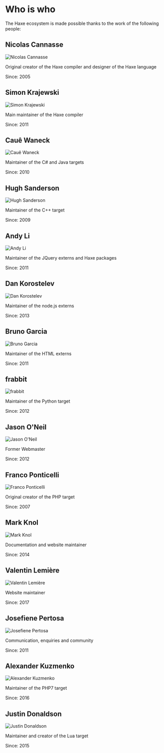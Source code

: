 # Who is who

The Haxe ecosystem is made possible thanks to the work of the following people:

<div class="person">
	<a name="NicolasCannasse" class="anch"></a>
	<h2><i class="flag flag-fr"></i> Nicolas Cannasse</h2>
	<img src="/img/people/NicolasCannasse.jpg" alt="Nicolas Cannasse" class="portrait" />
	<p class="description">
		Original creator of the Haxe compiler and designer of the Haxe language
	</p>
	<p class="since">Since: 2005</p>
</div>

<div class="person">
	<a name="SimonKrajewski" class="anch"></a>
	<h2><i class="flag flag-de"></i> Simon Krajewski</h2>
	<img src="/img/people/SimonKrajewski.jpg" alt="Simon Krajewski" class="portrait" />
	<p class="description">
		Main maintainer of the Haxe compiler
	</p>
	<p class="since">Since: 2011</p>
</div>

<div class="person">
	<a name="CaueWaneck" class="anch"></a>
	<h2><i class="flag flag-br"></i> Cauê Waneck</h2>
	<img src="/img/people/CaueWaneck.jpg" alt="Cauê Waneck" class="portrait" />
	<p class="description">
		Maintainer of the C# and Java targets
	</p>
	<p class="since">Since: 2010</p>
</div>

<div class="person">
	<a name="HughSanderson" class="anch"></a>
	<h2><i class="flag flag-au"></i> Hugh Sanderson</h2>
	<img src="/img/people/HughSanderson.jpg" alt="Hugh Sanderson" class="portrait" />
	<p class="description">
		Maintainer of the C++ target
	</p>
	<p class="since">Since: 2009</p>
</div>

<div class="person">
	<a name="AndyLi" class="anch"></a>
	<h2><i class="flag flag-hk"></i> Andy Li</h2>
	<img src="/img/people/AndyLi.jpg" alt="Andy Li" class="portrait" />
	<p class="description">
		Maintainer of the JQuery externs and Haxe packages
	</p>
	<p class="since">Since: 2011</p>
</div>

<div class="person">
	<a name="DanKorostelev" class="anch"></a>
	<h2><i class="flag flag-ru"></i> Dan Korostelev</h2>
	<img src="/img/people/DanKorostelev.jpg" alt="Dan Korostelev" class="portrait" />
	<p class="description">
		Maintainer of the node.js externs
	</p>
	<p class="since">Since: 2013</p>
</div>

<div class="person">
	<a name="BrunoGarcia" class="anch"></a>
	<h2><i class="flag flag-us"></i> Bruno Garcia</h2>
	<img src="/img/people/BrunoGarcia.jpg" alt="Bruno Garcia" class="portrait" />
	<p class="description">
		Maintainer of the HTML externs
	</p>
	<p class="since">Since: 2011</p>
</div>

<div class="person">
	<a name="frabbit" class="anch"></a>
	<h2><i class="flag flag-de"></i> frabbit</h2>
	<img src="/img/people/frabbit.jpg" alt="frabbit" class="portrait" />
	<p class="description">
		Maintainer of the Python target
	</p>
	<p class="since">Since: 2012</p>
</div>

<div class="person">
	<a name="JasonONeil" class="anch"></a>
	<h2><i class="flag flag-au"></i> Jason O'Neil</h2>
	<img src="/img/people/JasonONeil.jpg" alt="Jason O'Neil" class="portrait" />
	<p class="description">
		Former Webmaster
	</p>
	<p class="since">Since: 2012</p>
</div>

<div class="person">
	<a name="FrancoPonticelli" class="anch"></a>
	<h2><i class="flag flag-us"></i> Franco Ponticelli</h2>
	<img src="/img/people/FrancoPonticelli.jpg" alt="Franco Ponticelli" class="portrait" />
	<p class="description">
		Original creator of the PHP target
	</p>
	<p class="since">Since: 2007</p>
</div>

<div class="person">
	<a name="markknol" class="anch"></a>
	<h2><i class="flag flag-nl"></i> Mark Knol</h2>
	<img src="/img/people/mark.jpg"  alt="Mark Knol" class="portrait" />
	<p class="description">
		Documentation and website maintainer
	</p>
	<p class="since">Since: 2014</p>
</div>

<div class="person">
	<a name="valentin" class="anch"></a>
	<h2><i class="flag flag-fr"></i> Valentin Lemière</h2>
	<img src="/img/people/ibilon.jpg"  alt="Valentin Lemière" class="portrait" />
	<p class="description">
		Website maintainer
	</p>
	<p class="since">Since: 2017</p>
</div>

<div class="person">
	<a name="fiene" class="anch"></a>
	<h2><i class="flag flag-de"></i> Josefiene Pertosa</h2>
	<img src="/img/people/fiene.jpg"  alt="Josefiene Pertosa" class="portrait" />
	<p class="description">
		Communication, enquiries and community
	</p>
	<p class="since">Since: 2011</p>
</div>

<div class="person">
	<a name="alexander" class="anch"></a>
	<h2><i class="flag flag-ru"></i> Alexander Kuzmenko</h2>
	<img src="/img/people/alexander.jpg"  alt="Alexander Kuzmenko" class="portrait" />
	<p class="description">
		Maintainer of the PHP7 target
	</p>
	<p class="since">Since: 2016</p>
</div>

<div class="person">
	<a name="justin" class="anch"></a>
	<h2><i class="flag flag-us"></i> Justin Donaldson</h2>
	<img src="/img/people/justin.jpg"  alt="Justin Donaldson" class="portrait" />
	<p class="description">
		Maintainer and creator of the Lua target
	</p>
	<p class="since">Since: 2015</p>
</div>


